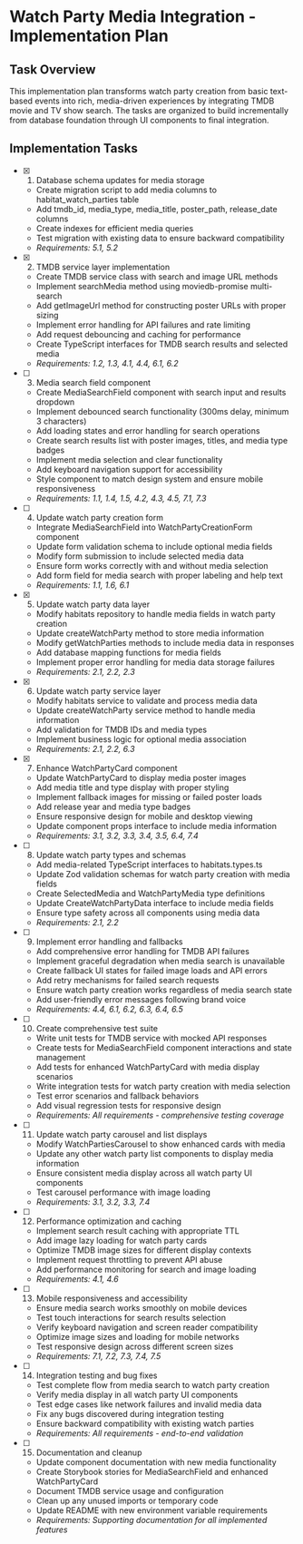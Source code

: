 # Watch Party Media Integration - Implementation Plan

## Task Overview

This implementation plan transforms watch party creation from basic text-based events into rich, media-driven experiences by integrating TMDB movie and TV show search. The tasks are organized to build incrementally from database foundation through UI components to final integration.

## Implementation Tasks

- [x] 1. Database schema updates for media storage

  - Create migration script to add media columns to habitat_watch_parties table
  - Add tmdb_id, media_type, media_title, poster_path, release_date columns
  - Create indexes for efficient media queries
  - Test migration with existing data to ensure backward compatibility
  - _Requirements: 5.1, 5.2_

- [x] 2. TMDB service layer implementation

  - Create TMDB service class with search and image URL methods
  - Implement searchMedia method using moviedb-promise multi-search
  - Add getImageUrl method for constructing poster URLs with proper sizing
  - Implement error handling for API failures and rate limiting
  - Add request debouncing and caching for performance
  - Create TypeScript interfaces for TMDB search results and selected media
  - _Requirements: 1.2, 1.3, 4.1, 4.4, 6.1, 6.2_

- [ ] 3. Media search field component

  - Create MediaSearchField component with search input and results dropdown
  - Implement debounced search functionality (300ms delay, minimum 3 characters)
  - Add loading states and error handling for search operations
  - Create search results list with poster images, titles, and media type badges
  - Implement media selection and clear functionality
  - Add keyboard navigation support for accessibility
  - Style component to match design system and ensure mobile responsiveness
  - _Requirements: 1.1, 1.4, 1.5, 4.2, 4.3, 4.5, 7.1, 7.3_

- [ ] 4. Update watch party creation form

  - Integrate MediaSearchField into WatchPartyCreationForm component
  - Update form validation schema to include optional media fields
  - Modify form submission to include selected media data
  - Ensure form works correctly with and without media selection
  - Add form field for media search with proper labeling and help text
  - _Requirements: 1.1, 1.6, 6.1_

- [x] 5. Update watch party data layer

  - Modify habitats repository to handle media fields in watch party creation
  - Update createWatchParty method to store media information
  - Modify getWatchParties methods to include media data in responses
  - Add database mapping functions for media fields
  - Implement proper error handling for media data storage failures
  - _Requirements: 2.1, 2.2, 2.3_

- [x] 6. Update watch party service layer

  - Modify habitats service to validate and process media data
  - Update createWatchParty service method to handle media information
  - Add validation for TMDB IDs and media types
  - Implement business logic for optional media association
  - _Requirements: 2.1, 2.2, 6.3_

- [x] 7. Enhance WatchPartyCard component

  - Update WatchPartyCard to display media poster images
  - Add media title and type display with proper styling
  - Implement fallback images for missing or failed poster loads
  - Add release year and media type badges
  - Ensure responsive design for mobile and desktop viewing
  - Update component props interface to include media information
  - _Requirements: 3.1, 3.2, 3.3, 3.4, 3.5, 6.4, 7.4_

- [ ] 8. Update watch party types and schemas

  - Add media-related TypeScript interfaces to habitats.types.ts
  - Update Zod validation schemas for watch party creation with media fields
  - Create SelectedMedia and WatchPartyMedia type definitions
  - Update CreateWatchPartyData interface to include media fields
  - Ensure type safety across all components using media data
  - _Requirements: 2.1, 2.2_

- [ ] 9. Implement error handling and fallbacks

  - Add comprehensive error handling for TMDB API failures
  - Implement graceful degradation when media search is unavailable
  - Create fallback UI states for failed image loads and API errors
  - Add retry mechanisms for failed search requests
  - Ensure watch party creation works regardless of media search state
  - Add user-friendly error messages following brand voice
  - _Requirements: 4.4, 6.1, 6.2, 6.3, 6.4, 6.5_

- [ ] 10. Create comprehensive test suite

  - Write unit tests for TMDB service with mocked API responses
  - Create tests for MediaSearchField component interactions and state management
  - Add tests for enhanced WatchPartyCard with media display scenarios
  - Write integration tests for watch party creation with media selection
  - Test error scenarios and fallback behaviors
  - Add visual regression tests for responsive design
  - _Requirements: All requirements - comprehensive testing coverage_

- [ ] 11. Update watch party carousel and list displays

  - Modify WatchPartiesCarousel to show enhanced cards with media
  - Update any other watch party list components to display media information
  - Ensure consistent media display across all watch party UI components
  - Test carousel performance with image loading
  - _Requirements: 3.1, 3.2, 3.3, 7.4_

- [ ] 12. Performance optimization and caching

  - Implement search result caching with appropriate TTL
  - Add image lazy loading for watch party cards
  - Optimize TMDB image sizes for different display contexts
  - Implement request throttling to prevent API abuse
  - Add performance monitoring for search and image loading
  - _Requirements: 4.1, 4.6_

- [ ] 13. Mobile responsiveness and accessibility

  - Ensure media search works smoothly on mobile devices
  - Test touch interactions for search results selection
  - Verify keyboard navigation and screen reader compatibility
  - Optimize image sizes and loading for mobile networks
  - Test responsive design across different screen sizes
  - _Requirements: 7.1, 7.2, 7.3, 7.4, 7.5_

- [ ] 14. Integration testing and bug fixes

  - Test complete flow from media search to watch party creation
  - Verify media display in all watch party UI components
  - Test edge cases like network failures and invalid media data
  - Fix any bugs discovered during integration testing
  - Ensure backward compatibility with existing watch parties
  - _Requirements: All requirements - end-to-end validation_

- [ ] 15. Documentation and cleanup
  - Update component documentation with new media functionality
  - Create Storybook stories for MediaSearchField and enhanced WatchPartyCard
  - Document TMDB service usage and configuration
  - Clean up any unused imports or temporary code
  - Update README with new environment variable requirements
  - _Requirements: Supporting documentation for all implemented features_
